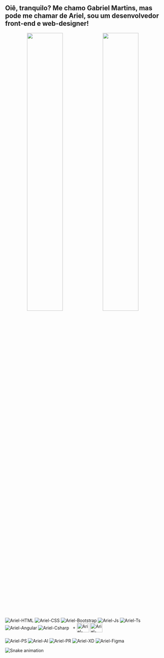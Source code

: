 ## Oiê, tranquilo? Me chamo Gabriel Martins, mas pode me chamar de Ariel, sou um desenvolvedor front-end e web-designer!
<div align="center">
  <img width="48%" src="https://github-readme-stats.vercel.app/api?username=gmartinsas&show_icons=true&theme=dracula&include_all_commits=true&count_private=true"/>
  <img width="48%" src="https://github-readme-stats.vercel.app/api/top-langs/?username=gmartinsas&layout=compact&langs_count=7&theme=dracula"/>
</div>

<div style="display: inline_block"><br>
  <img align="center" alt="Ariel-HTML" src="https://img.shields.io/badge/HTML5-E34F26?style=for-the-badge&logo=html5&logoColor=white">
  <img align="center" alt="Ariel-CSS" src="https://img.shields.io/badge/CSS3-1572B6?style=for-the-badge&logo=css3&logoColor=white">
  <img align="center" alt="Ariel-Bootstrap" src="https://img.shields.io/badge/Bootstrap-563D7C?style=for-the-badge&logo=bootstrap&logoColor=white">
  <img align="center" alt="Ariel-Js" src="https://img.shields.io/badge/JavaScript-323330?style=for-the-badge&logo=javascript&logoColor=F7DF1E">
  <img align="center" alt="Ariel-Ts" src="https://img.shields.io/badge/TypeScript-007ACC?style=for-the-badge&logo=typescript&logoColor=white">
  <img align="center" alt="Ariel-Angular" src="https://img.shields.io/badge/Angular-DD0031?style=for-the-badge&logo=angular&logoColor=white">
  <img align="center" alt="Ariel-Csharp" src="https://img.shields.io/badge/C%23-239120?style=for-the-badge&logo=c-sharp&logoColor=white"> &nbsp; + 
  <img align="center" alt="Ariel-Bulma" height="30" width="40" src="https://cdn.jsdelivr.net/gh/devicons/devicon/icons/bulma/bulma-plain.svg">
  <img align="center" alt="Ariel-WordPress" height="30" width="40" src="https://cdn.jsdelivr.net/gh/devicons/devicon/icons/wordpress/wordpress-plain.svg">
 </div>
<div style="display: inline_block"><br>
  <img align="center" alt="Ariel-PS" src="https://img.shields.io/badge/Adobe%20Photoshop-31A8FF?style=for-the-badge&logo=Adobe%20Photoshop&logoColor=black">
  <img align="center" alt="Ariel-AI" src="https://img.shields.io/badge/Adobe%20Illustrator-FF9A00?style=for-the-badge&logo=adobe%20illustrator&logoColor=white">
  <img align="center" alt="Ariel-PR" src="https://img.shields.io/badge/Adobe%20Premiere%20Pro-9999FF?style=for-the-badge&logo=Adobe%20Premiere%20Pro&logoColor=white">
  <img align="center" alt="Ariel-XD" src="https://img.shields.io/badge/Adobe%20XD-470137?style=for-the-badge&logo=Adobe%20XD&logoColor=#FF61F6">
  <img align="center" alt="Ariel-Figma" src="https://img.shields.io/badge/Figma-F24E1E?style=for-the-badge&logo=figma&logoColor=white">
</div>
  
  ![Snake animation](https://github.com/gmartinsas/gmartinsas/blob/output/github-contribution-grid-snake.svg)
